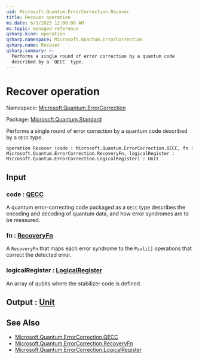 ```yaml
---
uid: Microsoft.Quantum.ErrorCorrection.Recover
title: Recover operation
ms.date: 6/1/2023 12:00:00 AM
ms.topic: managed-reference
qsharp.kind: operation
qsharp.namespace: Microsoft.Quantum.ErrorCorrection
qsharp.name: Recover
qsharp.summary: >-
  Performs a single round of error correction by a quantum code
  described by a `QECC` type.
---
```


# Recover operation

Namespace: [Microsoft.Quantum.ErrorCorrection](xref:Microsoft.Quantum.ErrorCorrection)

Package: [Microsoft.Quantum.Standard](https://nuget.org/packages/Microsoft.Quantum.Standard)


Performs a single round of error correction by a quantum codedescribed by a `QECC` type.

```qsharp
operation Recover (code : Microsoft.Quantum.ErrorCorrection.QECC, fn : Microsoft.Quantum.ErrorCorrection.RecoveryFn, logicalRegister : Microsoft.Quantum.ErrorCorrection.LogicalRegister) : Unit
```


## Input

### code : [QECC](xref:Microsoft.Quantum.ErrorCorrection.QECC)

A quantum error-correcting code packaged as a `QECC` type describesthe encoding and decoding of quantum data, and how error syndromesare to be measured.


### fn : [RecoveryFn](xref:Microsoft.Quantum.ErrorCorrection.RecoveryFn)

A `RecoveryFn` that maps each error syndrome to the `Pauli[]` operationsthat correct the detected error.


### logicalRegister : [LogicalRegister](xref:Microsoft.Quantum.ErrorCorrection.LogicalRegister)

An array of qubits where the stabilizer code is defined.



## Output : [Unit](xref:microsoft.quantum.qsharp.valueliterals#unit-literal)



## See Also

- [Microsoft.Quantum.ErrorCorrection.QECC](xref:Microsoft.Quantum.ErrorCorrection.QECC)
- [Microsoft.Quantum.ErrorCorrection.RecoveryFn](xref:Microsoft.Quantum.ErrorCorrection.RecoveryFn)
- [Microsoft.Quantum.ErrorCorrection.LogicalRegister](xref:Microsoft.Quantum.ErrorCorrection.LogicalRegister)